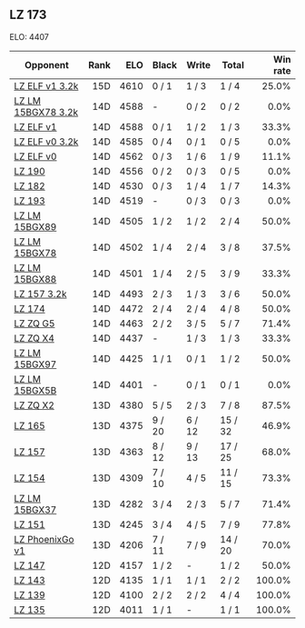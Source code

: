## LZ 173 ##

ELO: 4407

Opponent | Rank | ELO | Black | Write | Total | Win rate
---------|-----:|----:|-------|-------|-------|-------:
[LZ ELF v1 3.2k](LZ%20ELF%20v1%203.2k.md) | 15D | 4610 | 0 / 1 | 1 / 3 | 1 / 4 | 25.0%
[LZ LM 15BGX78 3.2k](LZ%20LM%2015BGX78%203.2k.md) | 14D | 4588 | - | 0 / 2 | 0 / 2 | 0.0%
[LZ ELF v1](LZ%20ELF%20v1.md) | 14D | 4588 | 0 / 1 | 1 / 2 | 1 / 3 | 33.3%
[LZ ELF v0 3.2k](LZ%20ELF%20v0%203.2k.md) | 14D | 4585 | 0 / 4 | 0 / 1 | 0 / 5 | 0.0%
[LZ ELF v0](LZ%20ELF%20v0.md) | 14D | 4562 | 0 / 3 | 1 / 6 | 1 / 9 | 11.1%
[LZ 190](LZ%20190.md) | 14D | 4556 | 0 / 2 | 0 / 3 | 0 / 5 | 0.0%
[LZ 182](LZ%20182.md) | 14D | 4530 | 0 / 3 | 1 / 4 | 1 / 7 | 14.3%
[LZ 193](LZ%20193.md) | 14D | 4519 | - | 0 / 3 | 0 / 3 | 0.0%
[LZ LM 15BGX89](LZ%20LM%2015BGX89.md) | 14D | 4505 | 1 / 2 | 1 / 2 | 2 / 4 | 50.0%
[LZ LM 15BGX78](LZ%20LM%2015BGX78.md) | 14D | 4502 | 1 / 4 | 2 / 4 | 3 / 8 | 37.5%
[LZ LM 15BGX88](LZ%20LM%2015BGX88.md) | 14D | 4501 | 1 / 4 | 2 / 5 | 3 / 9 | 33.3%
[LZ 157 3.2k](LZ%20157%203.2k.md) | 14D | 4493 | 2 / 3 | 1 / 3 | 3 / 6 | 50.0%
[LZ 174](LZ%20174.md) | 14D | 4472 | 2 / 4 | 2 / 4 | 4 / 8 | 50.0%
[LZ ZQ G5](LZ%20ZQ%20G5.md) | 14D | 4463 | 2 / 2 | 3 / 5 | 5 / 7 | 71.4%
[LZ ZQ X4](LZ%20ZQ%20X4.md) | 14D | 4437 | - | 1 / 3 | 1 / 3 | 33.3%
[LZ LM 15BGX97](LZ%20LM%2015BGX97.md) | 14D | 4425 | 1 / 1 | 0 / 1 | 1 / 2 | 50.0%
[LZ LM 15BGX5B](LZ%20LM%2015BGX5B.md) | 14D | 4401 | - | 0 / 1 | 0 / 1 | 0.0%
[LZ ZQ X2](LZ%20ZQ%20X2.md) | 13D | 4380 | 5 / 5 | 2 / 3 | 7 / 8 | 87.5%
[LZ 165](LZ%20165.md) | 13D | 4375 | 9 / 20 | 6 / 12 | 15 / 32 | 46.9%
[LZ 157](LZ%20157.md) | 13D | 4363 | 8 / 12 | 9 / 13 | 17 / 25 | 68.0%
[LZ 154](LZ%20154.md) | 13D | 4309 | 7 / 10 | 4 / 5 | 11 / 15 | 73.3%
[LZ LM 15BGX37](LZ%20LM%2015BGX37.md) | 13D | 4282 | 3 / 4 | 2 / 3 | 5 / 7 | 71.4%
[LZ 151](LZ%20151.md) | 13D | 4245 | 3 / 4 | 4 / 5 | 7 / 9 | 77.8%
[LZ PhoenixGo v1](LZ%20PhoenixGo%20v1.md) | 13D | 4206 | 7 / 11 | 7 / 9 | 14 / 20 | 70.0%
[LZ 147](LZ%20147.md) | 12D | 4157 | 1 / 2 | - | 1 / 2 | 50.0%
[LZ 143](LZ%20143.md) | 12D | 4135 | 1 / 1 | 1 / 1 | 2 / 2 | 100.0%
[LZ 139](LZ%20139.md) | 12D | 4100 | 2 / 2 | 2 / 2 | 4 / 4 | 100.0%
[LZ 135](LZ%20135.md) | 12D | 4011 | 1 / 1 | - | 1 / 1 | 100.0%
